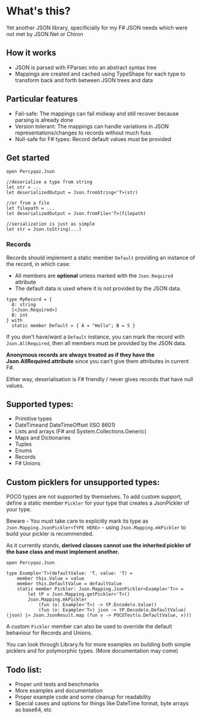 # What's this?

Yet another JSON library, specificially for my F# JSON needs which were not met by JSON.Net or Chiron

## How it works
- JSON is parsed with FParsec into an abstract syntax tree
- Mappings are created and cached using TypeShape for each type to transform back and forth between JSON trees and data

## Particular features
- Fail-safe: The mappings can fail midway and still recover because parsing is already done
- Version tolerant: The mappings can handle variations in JSON representations/changes to records without much fuss
- Null-safe for F# types: Record default values must be provided

## Get started
```
open Percyqaz.Json

//deserialise a type from string
let str = ...
let deserializedOutput = Json.fromString<'T>(str)

//or from a file
let filepath = ...
let deserializedOutput = Json.fromFile<'T>(filepath)

//serialization is just as simple
let str = Json.toString(...)
```
### Records
Records should implement a static member `Default` providing an instance of the record, in which case:
- All members are **optional** unless marked with the `Json.Required` attribute
- The default data is used where it is not provided by the JSON data.
```
type MyRecord = {
  A: string
  [<Json.Required>]
  B: int
} with
  static member Default = { A = "Hello"; B = 5 }
```
If you don't have/want a `Default` instance, you can mark the record with `Json.AllRequired`, then all members must be provided by the JSON data.

**Anonymous records are always treated as if they have the Json.AllRequired attribute** since you can't give them attributes in current F#.

Either way, deserialisation is F# friendly / never gives records that have null values.

## Supported types:
- Primitive types
- DateTimeand DateTimeOffset (ISO 8601)
- Lists and arrays (F# and System.Collections.Generic)
- Maps and Dictionaries
- Tuples
- Enums
- Records
- F# Unions

## Custom picklers for unsupported types:

POCO types are not supported by themselves.
To add custom support, define a static member `Pickler` for your type that creates a JsonPickler of your type.

Beware - You must take care to explicitly mark its type as `Json.Mapping.JsonPickler<TYPE HERE>` - using `Json.Mapping.mkPickler` to build your pickler is recommended.

As it currently stands, **derived classes cannot use the inherited pickler of the base class and must implement another.**
```
open Percyqaz.Json

type Example<'T>(defaultValue: 'T, value: 'T) =
    member this.Value = value
    member this.DefaultValue = defaultValue
    static member Pickler: Json.Mapping.JsonPickler<Example<'T>> =
        let tP = Json.Mapping.getPickler<'T>()
        Json.Mapping.mkPickler
            (fun (o: Example<'T>) -> tP.Encode(o.Value))
            (fun (o: Example<'T>) json -> tP.Decode(o.DefaultValue)(json) |> Json.JsonResult.map (fun v -> POCOTest(o.DefaultValue, v)))
```
A custom `Pickler` member can also be used to override the default behaviour for Records and Unions.

You can look through Library.fs for more examples on building both simple picklers and for polymorphic types. (More documentation may come)

## Todo list:
- Proper unit tests and benchmarks
- More examples and documentation
- Proper example code and some cleanup for readability
- Special cases and options for things like DateTime format, byte arrays as base64, etc
